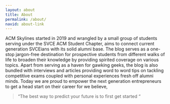 ```yaml
---
layout: about
title: About
permalink: /about/
navid: about-link
---
```


ACM Skylines started in 2019 and wrangled by a small group of students serving under the SVCE ACM Student Chapter, aims to connect current generation SVCEians with its solid alumni base. The blog serves as a one-stop jargon-free destination for prospective students from different walks of life to broaden their knowledge by providing spirited coverage on various topics. Apart from serving as a haven for gawking geeks, the blog is also bundled with interviews and articles providing word to word tips on tackling competitive exams coupled with personal experiences fresh off alumni minds. Today we are proud to empower the next generation entrepreneurs to get a head start on their career for we believe, 
>“The best way to predict your future is to first get started “
